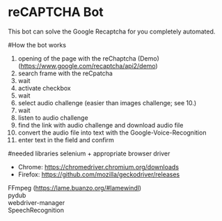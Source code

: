 # reCAPTCHA Bot
This bot can solve the Google Recaptcha for you completely automated.

#How the bot works
1. opening of the page with the reChaptcha (Demo) (https://www.google.com/recaptcha/api2/demo)
2. search frame with the reCpatcha
3. wait
4. activate checkbox
5. wait
6. select audio challenge (easier than images challenge; see 10.)
7. wait
8. listen to audio challenge
9. find the link with audio challenge and download audio file
10. convert the audio file into text with the Google-Voice-Recognition
11. enter text in the field and confirm

#needed libraries
selenium + appropriate browser driver
- Chrome: https://chromedriver.chromium.org/downloads
- Firefox: https://github.com/mozilla/geckodriver/releases

FFmpeg (https://lame.buanzo.org/#lamewindl)   
pydub   
webdriver-manager   
SpeechRecognition
